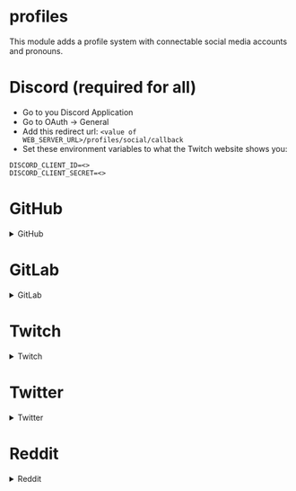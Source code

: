 # profiles

This module adds a profile system with connectable social media accounts and pronouns.

# Discord (required for all)

- Go to you Discord Application
- Go to OAuth -> General
- Add this redirect url: `<value of WEB_SERVER_URL>/profiles/social/callback`
- Set these environment variables to what the Twitch website shows you:

```
DISCORD_CLIENT_ID=<>
DISCORD_CLIENT_SECRET=<>
```

# GitHub

<details>
<summary>GitHub</summary>

- Create a new app [here](https://github.com/settings/applications/new)
  or if you want to use an organization `https://github.com/organizations/<organization name>/settings/applications/new`
    - Name: Whatever you want
    - Homepage URL: Whatever you want (or https://github.com/DRSchlaubi/mikbot)
    - Callback URL: `<value of WEB_SERVER_URL>/profiles/social/connect/github`
- Set these environment variables to what the Twitch website shows you:

```
GITHUB_CLIENT_ID=<>
GITHUB_CLIENT_SECRET=<>
```

</details>

# GitLab

<details>
<summary>GitLab</summary>

- Create a new Application here: https://gitlab.com/-/profile/applications
    - Name: Whatever you want
    - Redirect URL`<value of WEB_SERVER_URL>/profiles/social/connect/gitlab`
    - Scopes: `read_user`
    - Confidential: `Checked`
    - Enable Access Tokens: `Checked`
- Set these environment variables to what the Twitch website shows you:

```properties
GITLAB_CLIENT_ID=<>
GITABB_CLIENT_SECRET=<>
```

</details>

# Twitch

<details>
<summary>Twitch</summary>

- Go to https://dev.twitch.tv/console/apps/create
    - Name: Whatever you want
    - Redirect URI: `<value of WEB_SERVER_URL>/profiles/social/connect/twitch`
    - Category: Whatever you want (I use Application Integration)
- Set these environment variables to what the Twitch website shows you:

```
TWITCH_CLIENT_ID=
TWITCH_CLIENT_SECRET=
```

</details>

# Twitter

<details>
<summary>Twitter</summary>

(they didn't give me access to their dev portal so I can just tell you this)
Get these environment variables from here: https://developer.twitter.com/en/portal/dashboard

Callback: `<value of WEB_SERVER_URL>/profiles/social/connect/twitter`

```
// For OAuth 1.1
TWITTER_CONSUMER_KEY=<>
TWITTER_CONSUMER_SECRET=<>

// For OAuth 2
TWITTER_CLIENT_ID=<>
```

</details>

# Reddit

<details>
<summary>Reddit</summary>

- Go to this page: https://www.reddit.com/prefs/apps
- Click on the `New App` button on the very bottom
  - Name: Whatever you want
  - Description: Whatever you want
  - Info URL: Whatever you want (or https://github.com/DRSchlaubi/mikbot)
  - Redirect URI: `<value of WEB_SERVER_URL>/profiles/social/connect/reddit`

```
REDDIT_CLIENT_ID=
REDDIT_CLIENT_SECRET=
```

</details>
